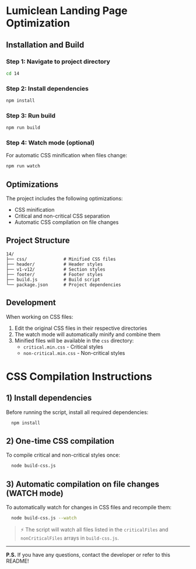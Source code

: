# Lumiclean Landing Page Optimization

## Installation and Build

### Step 1: Navigate to project directory
```bash
cd 14
```

### Step 2: Install dependencies
```bash
npm install
```

### Step 3: Run build
```bash
npm run build
```

### Step 4: Watch mode (optional)
For automatic CSS minification when files change:
```bash
npm run watch
```

## Optimizations

The project includes the following optimizations:
- CSS minification
- Critical and non-critical CSS separation
- Automatic CSS compilation on file changes

## Project Structure

```
14/
├── css/              # Minified CSS files
├── header/           # Header styles
├── v1-v12/           # Section styles
├── footer/           # Footer styles
├── build.js          # Build script
└── package.json      # Project dependencies
```

## Development

When working on CSS files:
1. Edit the original CSS files in their respective directories
2. The watch mode will automatically minify and combine them
3. Minified files will be available in the `css` directory:
   - `critical.min.css` - Critical styles
   - `non-critical.min.css` - Non-critical styles

# CSS Compilation Instructions

## 1) Install dependencies

Before running the script, install all required dependencies:

```bash
  npm install
```

## 2) One-time CSS compilation

To compile critical and non-critical styles once:

```bash
  node build-css.js
```

## 3) Automatic compilation on file changes (WATCH mode)

To automatically watch for changes in CSS files and recompile them:

```bash
  node build-css.js --watch
```

> ⚡ The script will watch all files listed in the `criticalFiles` and `nonCriticalFiles` arrays in `build-css.js`.

---

**P.S.** If you have any questions, contact the developer or refer to this README! 